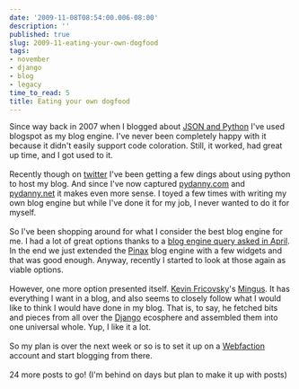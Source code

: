 ```yaml
---
date: '2009-11-08T08:54:00.006-08:00'
description: ''
published: true
slug: 2009-11-eating-your-own-dogfood
tags:
- november
- django
- blog
- legacy
time_to_read: 5
title: Eating your own dogfood
---
```


Since way back in 2007 when I blogged about <a href="http://pydanny.blogspot.com/2007/05/json-and-python.html">JSON and Python</a> I've used blogspot as my blog engine. I've never been completely happy with it because it didn't easily support code coloration. Still, it worked, had great up time, and I got used to it.<br /><br />Recently though on <a href="http://twitter.com/pydanny">twitter</a> I've been getting a few dings about using python to host my blog. And since I've now captured <a href="http://pydanny.com/">pydanny.com</a> and <a href="http://pydanny.net/">pydanny.net</a> it makes even more sense. I toyed a few times with writing my own blog engine but while I've done it for my job, I never wanted to do it for myself.<br /><br />So I've been shopping around for what I consider the best blog engine for me. I had a lot of great options thanks to a <a href="http://pydanny.blogspot.com/2009/04/show-me-your-open-source-django-blog.html">blog engine query asked in April</a>. In the end we just extended the <a href="http://pinaxproject.com">Pinax</a> blog engine with a few widgets and that was good enough. Anyway, recently I started to look at those again as viable options.<br /><br />However, one more option presented itself. <a href="http://blog.montylounge.com/">Kevin Fricovsky</a>'s <a href="http://github.com/montylounge/django-mingus/tree">Mingus</a>. It has everything I want in a blog, and also seems to closely follow what I would like to think I would have done in my blog. That is, to say, he fetched bits and pieces from all over the <a href="http://djangoproject.com/">Django</a> ecosphere and assembled them into one universal whole. Yup, I like it a lot.<br /><br />So my plan is over the next week or so is to set it up on a <a href="http://www.webfaction.com/">Webfaction</a> account and start blogging from there.<br /><br />24 more posts to go! (I'm behind on days but plan to make it up with posts)